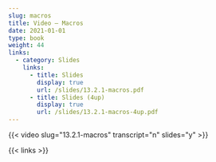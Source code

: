 ```yaml
---
slug: macros
title: Video — Macros
date: 2021-01-01
type: book
weight: 44
links:
  - category: Slides
    links:
      - title: Slides
        display: true
        url: /slides/13.2.1-macros.pdf
      - title: Slides (4up)
        display: true
        url: /slides/13.2.1-macros-4up.pdf
---
```


{{< video slug="13.2.1-macros" transcript="n" slides="y" >}}

{{< links >}}

